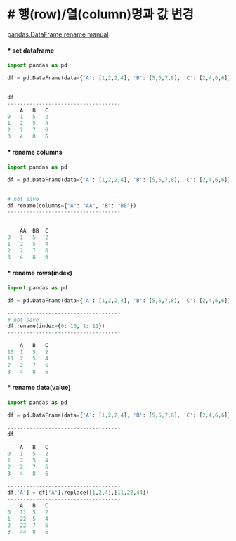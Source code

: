 # &#35; 행(row)/열(column)명과 값 변경
[pandas.DataFrame.rename manual](https://pandas.pydata.org/pandas-docs/stable/reference/api/pandas.DataFrame.rename.html)

#### &#42; set dataframe
```python
import pandas as pd

df = pd.DataFrame(data={'A': [1,2,2,4], 'B': [5,5,7,8], 'C': [2,4,6,6]})

------------------------------------
df
------------------------------------
	A	B	C
0	1	5	2
1	2	5	4
2	2	7	6
3	4	8	6
```


#### &#42; rename columns
```python
import pandas as pd

df = pd.DataFrame(data={'A': [1,2,2,4], 'B': [5,5,7,8], 'C': [2,4,6,6]})

------------------------------------
# not save
df.rename(columns={"A": "AA", "B": "BB"})
------------------------------------


	AA	BB	C
0	1	5	2
1	2	5	4
2	2	7	6
3	4	8	6
```


#### &#42; rename rows(index)
```python
import pandas as pd

df = pd.DataFrame(data={'A': [1,2,2,4], 'B': [5,5,7,8], 'C': [2,4,6,6]})

------------------------------------
# not save
df.rename(index={0: 10, 1: 11})
------------------------------------

	A	B	C
10	1	5	2
11	2	5	4
2	2	7	6
3	4	8	6
```



#### &#42; rename data(value)
```python
import pandas as pd

df = pd.DataFrame(data={'A': [1,2,2,4], 'B': [5,5,7,8], 'C': [2,4,6,6]})

------------------------------------
df 
------------------------------------
	A	B	C
0	1	5	2
1	2	5	4
2	2	7	6
3	4	8	6

------------------------------------
df['A'] = df['A'].replace([1,2,4],[11,22,44])
------------------------------------
	A	B	C
0	11	5	2
1	22	5	4
2	22	7	6
3	44	8	6
```

